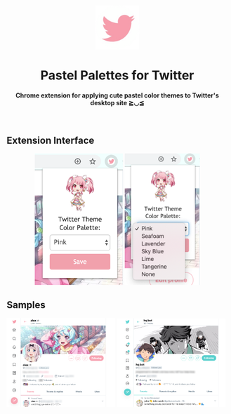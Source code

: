 <p align="center"><img src="./icons/icon128.png" width="100px" /></p>
<h1 align="center">Pastel Palettes for Twitter</h1>

<h4 align="center">
  Chrome extension for applying cute pastel color themes to Twitter's desktop site ≧◡≦
</h4>

<br />

## Extension Interface 
<p align="center">
  <img src="./images/popup.png" height="300px" /> 
  <img src="./images/select.png" height="300px" />
</p>
 
## Samples
<p>
  <img src="./images/profile.png" width="49%" />
  <img src="./images/profile2.png" width="49%" />
</p>

